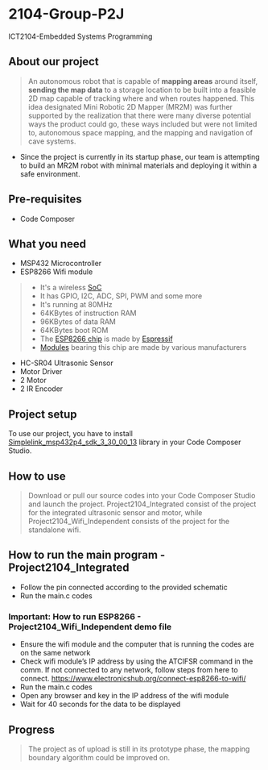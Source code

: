 # 2104-Group-P2J


ICT2104-Embedded Systems Programming
## About our project
>An autonomous robot that is capable of  **mapping areas** around itself, **sending the map data** to a storage location to be built into a feasible 2D map capable of tracking where and when routes happened. This idea designated Mini Robotic 2D Mapper (MR2M) was further supported by the realization that there were many diverse potential ways the product could go, these ways included but were not limited to, autonomous space mapping, and the mapping and navigation of cave systems. 
- Since the project is currently in its startup phase, our team is attempting to build an MR2M robot with minimal materials and deploying it within a safe environment.

## Pre-requisites
- Code Composer

## What you need
- MSP432 Microcontroller
- ESP8266 Wifi module 
>-  It's a wireless  [SoC](https://en.wikipedia.org/wiki/System_on_a_chip)
>-   It has GPIO, I2C, ADC, SPI, PWM and some more
>-   It's running at 80MHz
>-   64KBytes of instruction RAM
>-   96KBytes of data RAM
>-   64KBytes boot ROM
>-   The  [ESP8266 chip](https://github.com/esp8266/esp8266-wiki/wiki/Hardware_ESP8266-Versions)  is made by  [Espressif](http://espressif.com/en/products/esp8266/)
>-   [Modules](https://github.com/esp8266/esp8266-wiki/wiki/Hardware_versions)  bearing this chip are made by various manufacturers
- HC-SR04 Ultrasonic Sensor
- Motor Driver
- 2 Motor
- 2 IR Encoder

## Project setup
To use our project, you have to install  [Simplelink_msp432p4_sdk_3_30_00_13](http://www.ti.com/tool/SIMPLELINK-MSP432-SDK) library in your Code Composer Studio.

## How to use
> Download or pull our source codes into your Code Composer Studio and launch the project. 
Project2104_Integrated consist of the project for the integrated ultrasonic sensor and motor, while Project2104_Wifi_Independent consists of the project for the standalone wifi.

## How to run the main program - Project2104_Integrated
-   Follow the pin connected according to the provided schematic
-   Run the main.c codes


### Important: How to run ESP8266 - Project2104_Wifi_Independent demo file

- Ensure the wifi module and the computer that is running the codes are on the same network
- Check wifi module’s IP address by using the ATCIFSR command in the comm. If not connected to any network, follow steps from here to connect. https://www.electronicshub.org/connect-esp8266-to-wifi/
- Run the main.c codes
- Open any browser and key in the IP address of the wifi module
- Wait for 40 seconds for the data to be displayed

## Progress
>The project as of upload is still in its prototype phase, the mapping boundary algorithm could be improved on.